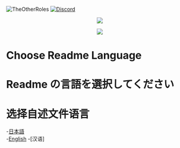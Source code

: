 ![TheOtherRoles](./Images/TOR_logo.png)
[![Discord](./Images/TOR_server.png)](https://discord.gg/kZwzNn9qRg)

<p align="center"><a href="https://github.com/DekoKiyo/TheOtherRolesGM-KiyoMugi-Edition/releases/"><img src="https://badgen.net/github/release/Dekokiyo/TheOtherRolesGM-KiyoMugi-Edition"></a></p>
<p align="center"><a href="https://github.com/DekoKiyo/TheOtherRolesGM-KiyoMugi-Edition/releases/"><img src="https://badgen.net/github/assets-dl/Dekokiyo/TheOtherRolesGM-KiyoMugi-Edition"></a></p>

# Choose Readme Language

# Readme の言語を選択してください

# 选择自述文件语言

-[日本語](https://github.com/Dekokiyo/TheOtherRolesGM-KiyoMugi-Edition/blob/main/Readme_JP.md)\
-[English](https://github.com/Dekokiyo/TheOtherRolesGM-KiyoMugi-Edition/blob/main/Readme_EN.md)
-[汉语]
